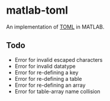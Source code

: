# matlab-toml
An implementation of [TOML](https://github.com/toml-lang/toml) in MATLAB.

## Todo
* Error for invalid escaped characters
* Error for invalid datatype
* Error for re-defining a key
* Error for re-defining a table
* Error for re-defining an array
* Error for table-array name collision
